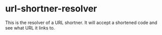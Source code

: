 # url-shortner-resolver
This is the resolver of a URL shortner. It will accept a shortened code and see what URL it links to.
